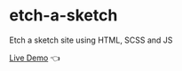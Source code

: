 # etch-a-sketch

Etch a sketch site using HTML, SCSS and JS

[Live Demo](https://focused-kirch-6f9136.netlify.app/) :point_left:
